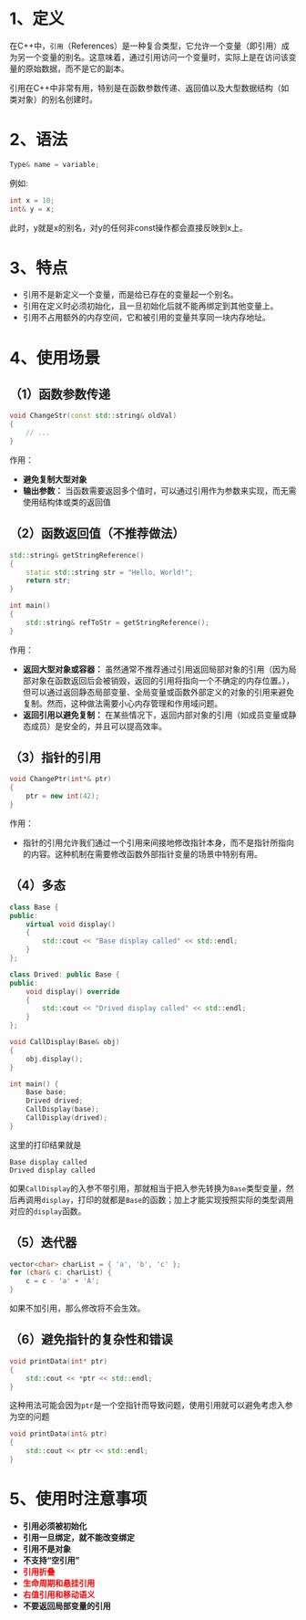 # 1、定义

在C++中，`引用`（References）是一种复合类型，它允许一个变量（即引用）成为另一个变量的别名。这意味着，通过引用访问一个变量时，实际上是在访问该变量的原始数据，而不是它的副本。

引用在C++中非常有用，特别是在函数参数传递、返回值以及大型数据结构（如类对象）的别名创建时。

# 2、语法

```C++
Type& name = variable;
```

例如:
```C++
int x = 10;
int& y = x;
```

此时，y就是x的别名，对y的任何非const操作都会直接反映到x上。

# 3、特点

* 引用不是新定义一个变量，而是给已存在的变量起一个别名。
* 引用在定义时必须初始化，且一旦初始化后就不能再绑定到其他变量上。
* 引用不占用额外的内存空间，它和被引用的变量共享同一块内存地址。

# 4、使用场景

## （1）函数参数传递

```C++
void ChangeStr(const std::string& oldVal)
{
    // ...
}
```

作用：
* **避免复制大型对象**
* **输出参数：** 当函数需要返回多个值时，可以通过引用作为参数来实现，而无需使用结构体或类的返回值

## （2）函数返回值（不推荐做法）

```C++
std::string& getStringReference()
{
    static std::string str = "Hello, World!";
    return str;
}

int main()
{
    std::string& refToStr = getStringReference();
}
```

作用：
* **返回大型对象或容器：** 虽然通常不推荐通过引用返回局部对象的引用（因为局部对象在函数返回后会被销毁，返回的引用将指向一个不确定的内存位置。），但可以通过返回静态局部变量、全局变量或函数外部定义的对象的引用来避免复制。然而，这种做法需要小心内存管理和作用域问题。
* **返回引用以避免复制：** 在某些情况下，返回内部对象的引用（如成员变量或静态成员）是安全的，并且可以提高效率。

## （3）指针的引用

```C++
void ChangePtr(int*& ptr)
{
    ptr = new int(42);
}
```

作用：
* 指针的引用允许我们通过一个引用来间接地修改指针本身，而不是指针所指向的内容。这种机制在需要修改函数外部指针变量的场景中特别有用。

## （4）多态

```C++
class Base {
public:
    virtual void display()
    {
        std::cout << "Base display called" << std::endl;
    }
};

class Drived: public Base {
public:
    void display() override
    {
        std::cout << "Drived display called" << std::endl;
    }
};

void CallDisplay(Base& obj)
{
    obj.display();
}

int main() {
    Base base;
    Drived drived;
    CallDisplay(base);
    CallDisplay(drived);
}
```
这里的打印结果就是
```
Base display called
Drived display called
```

如果`CallDisplay`的入参不带引用，那就相当于把入参先转换为`Base`类型变量，然后再调用`display`，打印的就都是`Base`的函数；加上才能实现按照实际的类型调用对应的`display`函数。

## （5）迭代器

```C++
vector<char> charList = { 'a', 'b', 'c' };
for (char& c: charList) {
    c = c - 'a' + 'A';
}
```

如果不加引用，那么修改将不会生效。

## （6）避免指针的复杂性和错误

```C++
void printData(int* ptr)
{
    std::cout << *ptr << std::endl;
}
```

这种用法可能会因为`ptr`是一个空指针而导致问题，使用引用就可以避免考虑入参为空的问题

```C++
void printData(int& ptr)
{
    std::cout << ptr << std::endl;
}
```

# 5、使用时注意事项

* **引用必须被初始化**
* **引用一旦绑定，就不能改变绑定**
* **引用不是对象**
* **不支持“空引用”**
* **<span style="color:red">引用折叠</span>**
* **<span style="color:red">生命周期和悬挂引用</span>**
* **<span style="color:red">右值引用和移动语义</span>**
* **不要返回局部变量的引用**
